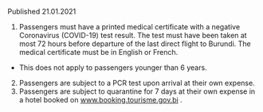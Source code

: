 Published 21.01.2021
1. Passengers must have a printed medical certificate with a negative Coronavirus (COVID-19) test result. The test must have been taken at most 72 hours before departure of the last direct flight to Burundi. The medical certificate must be in English or French.
- This does not apply to passengers younger than 6 years.
2. Passengers are subject to a PCR test upon arrival at their own expense.
3. Passengers are subject to quarantine for 7 days at their own expense in a hotel booked on <a href="http://www.booking.tourisme.gov.bi">www.booking.tourisme.gov.bi</a> .

